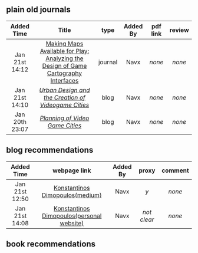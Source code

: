 ## plain old journals
|Added Time|Title|type|Added By|pdf link|review|
|:--------:|:---:|:--:|:------:|:------:|:----:|
|Jan 21st 14:12|[Making Maps Available for Play: Analyzing the Design of Game Cartography Interfaces](https://dl.acm.org/doi/fullHtml/10.1145/3336144)|journal|Navx|*none*|*none*|
|Jan 21st 14:10|[*Urban Design and the Creation of Videogame Cities*](https://medium.com/@KonstantinosD/urban-design-and-the-creation-of-videogame-cities-f56449f74d7f)|blog|Navx|*none*|*none*|
|Jan 20th 23:07|[*Planning of Video Game Cities*](https://80.lv/articles/planning-of-video-game-cities/)|blog|Navx|*none*|*none*|

## blog recommendations
|Added Time|webpage link|Added By|proxy|comment|
|:--------:|:----------:|:------:|:---:|:-----:|
|Jan 21st 12:50|[Konstantinos Dimopoulos(medium)](https://medium.com/@KonstantinosD)|Navx|*y*|*none*|
|Jan 21st 14:08|[Konstantinos Dimopoulos(personal website)](https://www.game-cities.com/)|Navx|*not clear*|*none*|

## book recommendations
